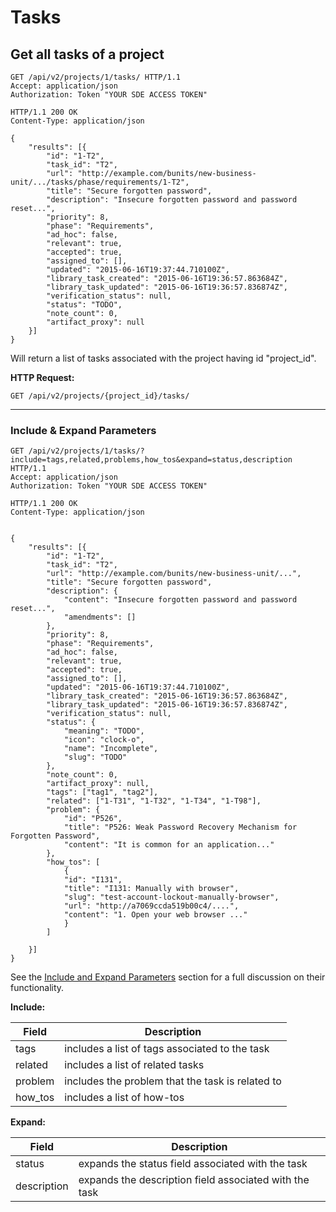 # Tasks


## Get all tasks of a project


```http
GET /api/v2/projects/1/tasks/ HTTP/1.1
Accept: application/json
Authorization: Token "YOUR SDE ACCESS TOKEN"
```

```http
HTTP/1.1 200 OK
Content-Type: application/json

{
    "results": [{
        "id": "1-T2",
        "task_id": "T2",
        "url": "http://example.com/bunits/new-business-unit/.../tasks/phase/requirements/1-T2",
        "title": "Secure forgotten password",
        "description": "Insecure forgotten password and password reset...",
        "priority": 8,
        "phase": "Requirements",
        "ad_hoc": false,
        "relevant": true,
        "accepted": true,
        "assigned_to": [],
        "updated": "2015-06-16T19:37:44.710100Z",
        "library_task_created": "2015-06-16T19:36:57.863684Z",
        "library_task_updated": "2015-06-16T19:36:57.836874Z",
        "verification_status": null,
        "status": "TODO",
        "note_count": 0,
        "artifact_proxy": null
    }]
}
```

Will return a list of tasks associated with the project having id "project_id".

**HTTP Request:**

`GET /api/v2/projects/{project_id}/tasks/`

---

### Include & Expand Parameters


```http
GET /api/v2/projects/1/tasks/?include=tags,related,problems,how_tos&expand=status,description HTTP/1.1
Accept: application/json
Authorization: Token "YOUR SDE ACCESS TOKEN"
```

```http
HTTP/1.1 200 OK
Content-Type: application/json


{
    "results": [{
        "id": "1-T2",
        "task_id": "T2",
        "url": "http://example.com/bunits/new-business-unit/...",
        "title": "Secure forgotten password",
        "description": {
            "content": "Insecure forgotten password and password reset...",
            "amendments": []
        },
        "priority": 8,
        "phase": "Requirements",
        "ad_hoc": false,
        "relevant": true,
        "accepted": true,
        "assigned_to": [],
        "updated": "2015-06-16T19:37:44.710100Z",
        "library_task_created": "2015-06-16T19:36:57.863684Z",
        "library_task_updated": "2015-06-16T19:36:57.836874Z",
        "verification_status": null,
        "status": {
            "meaning": "TODO",
            "icon": "clock-o",
            "name": "Incomplete",
            "slug": "TODO"
        },
        "note_count": 0,
        "artifact_proxy": null,
        "tags": ["tag1", "tag2"],
        "related": ["1-T31", "1-T32", "1-T34", "1-T98"],
        "problem": {
            "id": "P526",
            "title": "P526: Weak Password Recovery Mechanism for Forgotten Password",
            "content": "It is common for an application..."
        },
        "how_tos": [
            {
            "id": "I131",
            "title": "I131: Manually with browser",
            "slug": "test-account-lockout-manually-browser",
            "url": "http://a7069ccda519b00c4/....",
            "content": "1. Open your web browser ..."
            }
        ]

    }]
}

```

See the [Include and Expand Parameters](#include-amp-expand-parameters) section for a full discussion on their functionality.

**Include:**

Field   | Description
--------|---------------------
tags    | includes a list of tags associated to the task
related | includes a list of related tasks
problem | includes the problem that the task is related to
how_tos | includes a list of how-tos


**Expand:**

Field       | Description
------------|---------------------
status      | expands the status field associated with the task
description | expands the description field associated with the task
